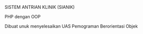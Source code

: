 SISTEM ANTRIAN KLINIK (SIANIK)

PHP dengan OOP

Dibuat unuk menyelesaikan UAS Pemograman Berorientasi Objek
